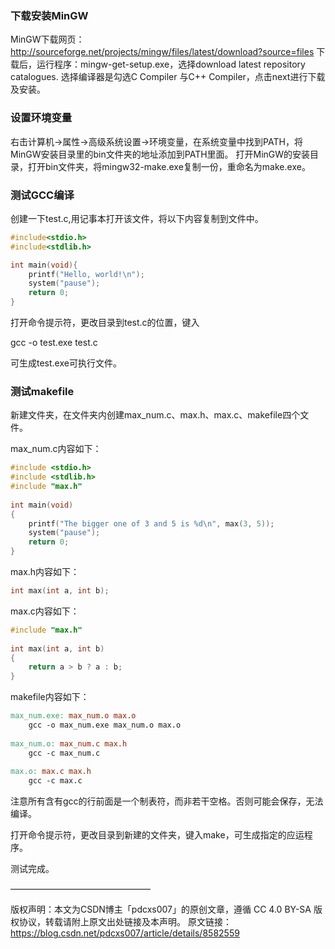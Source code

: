 ### 下载安装MinGW
MinGW下载网页：http://sourceforge.net/projects/mingw/files/latest/download?source=files
下载后，运行程序：mingw-get-setup.exe，选择download latest repository catalogues. 选择编译器是勾选C Compiler 与C++ Compiler，点击next进行下载及安装。

### 设置环境变量
右击计算机->属性->高级系统设置->环境变量，在系统变量中找到PATH，将MinGW安装目录里的bin文件夹的地址添加到PATH里面。
打开MinGW的安装目录，打开bin文件夹，将mingw32-make.exe复制一份，重命名为make.exe。

### 测试GCC编译
创建一下test.c,用记事本打开该文件，将以下内容复制到文件中。
``` c
#include<stdio.h>
#include<stdlib.h>

int main(void){
    printf("Hello, world!\n");
    system("pause");
    return 0;
}
```

打开命令提示符，更改目录到test.c的位置，键入

gcc -o test.exe test.c

可生成test.exe可执行文件。

### 测试makefile
新建文件夹，在文件夹内创建max_num.c、max.h、max.c、makefile四个文件。

max_num.c内容如下：

``` c
#include <stdio.h>
#include <stdlib.h>
#include "max.h"
 
int main(void)
{
    printf("The bigger one of 3 and 5 is %d\n", max(3, 5));
    system("pause");
    return 0;
}
```

max.h内容如下：

``` c
int max(int a, int b);
```

max.c内容如下：

``` c
#include "max.h"
 
int max(int a, int b)
{
    return a > b ? a : b;
}
```

makefile内容如下：

``` makefile
max_num.exe: max_num.o max.o
	gcc -o max_num.exe max_num.o max.o
 
max_num.o: max_num.c max.h
	gcc -c max_num.c
 
max.o: max.c max.h
	gcc -c max.c
```


注意所有含有gcc的行前面是一个制表符，而非若干空格。否则可能会保存，无法编译。

打开命令提示符，更改目录到新建的文件夹，键入make，可生成指定的应运程序。

测试完成。

————————————————

版权声明：本文为CSDN博主「pdcxs007」的原创文章，遵循 CC 4.0 BY-SA 版权协议，转载请附上原文出处链接及本声明。
原文链接：https://blog.csdn.net/pdcxs007/article/details/8582559

